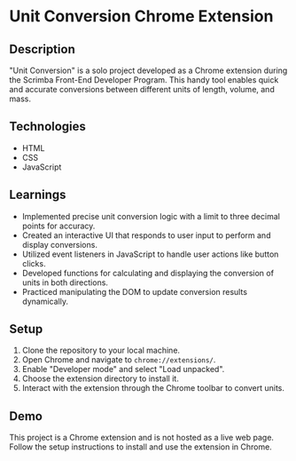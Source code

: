 # Unit Conversion Chrome Extension

## Description
"Unit Conversion" is a solo project developed as a Chrome extension during the Scrimba Front-End Developer Program. This handy tool enables quick and accurate conversions between different units of length, volume, and mass.

## Technologies
- HTML
- CSS
- JavaScript

## Learnings
- Implemented precise unit conversion logic with a limit to three decimal points for accuracy.
- Created an interactive UI that responds to user input to perform and display conversions.
- Utilized event listeners in JavaScript to handle user actions like button clicks.
- Developed functions for calculating and displaying the conversion of units in both directions.
- Practiced manipulating the DOM to update conversion results dynamically.

## Setup
1. Clone the repository to your local machine.
2. Open Chrome and navigate to `chrome://extensions/`.
3. Enable "Developer mode" and select "Load unpacked".
4. Choose the extension directory to install it.
5. Interact with the extension through the Chrome toolbar to convert units.

## Demo
This project is a Chrome extension and is not hosted as a live web page. Follow the setup instructions to install and use the extension in Chrome.
